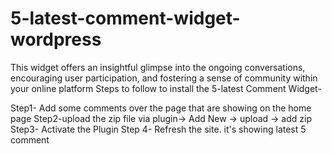 # 5-latest-comment-widget-wordpress
This widget offers an insightful glimpse into the ongoing conversations, encouraging user participation, and fostering a sense of community within your online platform
Steps to follow to install the 5-latest Comment Widget-
  
Step1- Add some comments over the page that are showing on the home page
Step2-upload the zip  file via plugin-> Add New -> upload -> add zip
Step3- Activate the Plugin
Step 4- Refresh the site. it's showing latest 5 comment

